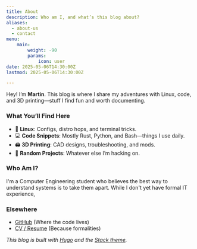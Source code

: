 ```yaml
---
title: About
description: Who am I, and what’s this blog about?
aliases:
  - about-us
  - contact
menu:
    main: 
        weight: -90
        params:
            icon: user
date: 2025-05-06T14:30:00Z 
lastmod: 2025-05-06T14:30:00Z 

---
```


Hey! I’m **Martin**. This blog is where I share my adventures with Linux, code, and 3D printing—stuff I find fun and worth documenting.

### **What You’ll Find Here**  
- 🐧 **Linux**: Configs, distro hops, and terminal tricks.  
- 💻 **Code Snippets**: Mostly Rust, Python, and Bash—things I use daily.  
- 🖨️ **3D Printing**: CAD designs, troubleshooting, and mods.  
- 🔧 **Random Projects**: Whatever else I’m hacking on.  

### **Who Am I?**  
I'm a Computer Engineering student who believes the best way to understand systems is to take them apart. While I don't yet have formal IT experience,

### **Elsewhere**  
- <i class="fab fa-github"></i> [GitHub](https://github.com/brockar/) (Where the code lives)  
- <i class="fas fa-file-alt"></i> [CV / Resume](https://mguz.xyz/) (Because formalities)  

*This blog is built with [Hugo](https://gohugo.io/) and the [Stack theme](https://stack.jimmycai.com/).*  
